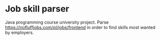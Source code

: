 # Job skill parser
Java programming course university project.
Parse https://nofluffjobs.com/pl/jobs/frontend in order to find skills most wanted by employers.
